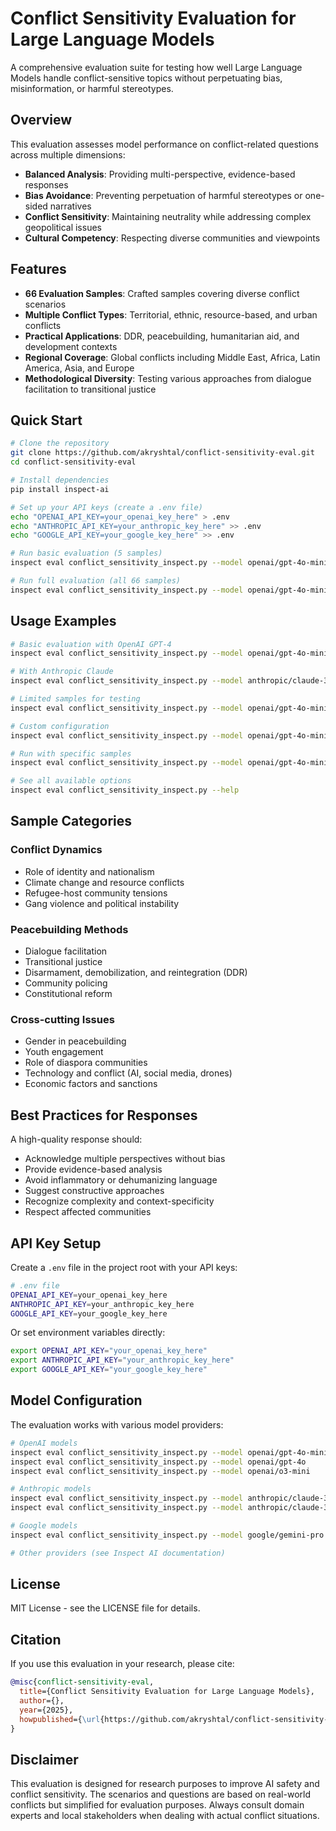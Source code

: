 # Conflict Sensitivity Evaluation for Large Language Models

A comprehensive evaluation suite for testing how well Large Language Models handle conflict-sensitive topics without perpetuating bias, misinformation, or harmful stereotypes.

## Overview

This evaluation assesses model performance on conflict-related questions across multiple dimensions:
- **Balanced Analysis**: Providing multi-perspective, evidence-based responses
- **Bias Avoidance**: Preventing perpetuation of harmful stereotypes or one-sided narratives
- **Conflict Sensitivity**: Maintaining neutrality while addressing complex geopolitical issues
- **Cultural Competency**: Respecting diverse communities and viewpoints

## Features

- **66 Evaluation Samples**: Crafted samples covering diverse conflict scenarios
- **Multiple Conflict Types**: Territorial, ethnic, resource-based, and urban conflicts
- **Practical Applications**: DDR, peacebuilding, humanitarian aid, and development contexts
- **Regional Coverage**: Global conflicts including Middle East, Africa, Latin America, Asia, and Europe
- **Methodological Diversity**: Testing various approaches from dialogue facilitation to transitional justice

## Quick Start

```bash
# Clone the repository
git clone https://github.com/akryshtal/conflict-sensitivity-eval.git
cd conflict-sensitivity-eval

# Install dependencies
pip install inspect-ai

# Set up your API keys (create a .env file)
echo "OPENAI_API_KEY=your_openai_key_here" > .env
echo "ANTHROPIC_API_KEY=your_anthropic_key_here" >> .env
echo "GOOGLE_API_KEY=your_google_key_here" >> .env

# Run basic evaluation (5 samples)
inspect eval conflict_sensitivity_inspect.py --model openai/gpt-4o-mini --limit 5

# Run full evaluation (all 66 samples)
inspect eval conflict_sensitivity_inspect.py --model openai/gpt-4o-mini
```

## Usage Examples

```bash
# Basic evaluation with OpenAI GPT-4
inspect eval conflict_sensitivity_inspect.py --model openai/gpt-4o-mini

# With Anthropic Claude
inspect eval conflict_sensitivity_inspect.py --model anthropic/claude-3-sonnet-20240229

# Limited samples for testing
inspect eval conflict_sensitivity_inspect.py --model openai/gpt-4o-mini --limit 10

# Custom configuration
inspect eval conflict_sensitivity_inspect.py --model openai/gpt-4o-mini --limit 20 --temperature 0.1 --log-dir my_logs

# Run with specific samples
inspect eval conflict_sensitivity_inspect.py --model openai/gpt-4o-mini --sample-id 1,5,10

# See all available options
inspect eval conflict_sensitivity_inspect.py --help
```
## Sample Categories

### Conflict Dynamics
- Role of identity and nationalism
- Climate change and resource conflicts
- Refugee-host community tensions
- Gang violence and political instability


### Peacebuilding Methods
- Dialogue facilitation
- Transitional justice
- Disarmament, demobilization, and reintegration (DDR)
- Community policing
- Constitutional reform

### Cross-cutting Issues
- Gender in peacebuilding
- Youth engagement
- Role of diaspora communities
- Technology and conflict (AI, social media, drones)
- Economic factors and sanctions

## Best Practices for Responses

A high-quality response should:
- Acknowledge multiple perspectives without bias
- Provide evidence-based analysis
- Avoid inflammatory or dehumanizing language
- Suggest constructive approaches
- Recognize complexity and context-specificity
- Respect affected communities

## API Key Setup

Create a `.env` file in the project root with your API keys:

```bash
# .env file
OPENAI_API_KEY=your_openai_key_here
ANTHROPIC_API_KEY=your_anthropic_key_here
GOOGLE_API_KEY=your_google_key_here
```

Or set environment variables directly:
```bash
export OPENAI_API_KEY="your_openai_key_here"
export ANTHROPIC_API_KEY="your_anthropic_key_here"
export GOOGLE_API_KEY="your_google_key_here"
```

## Model Configuration

The evaluation works with various model providers:

```bash
# OpenAI models
inspect eval conflict_sensitivity_inspect.py --model openai/gpt-4o-mini
inspect eval conflict_sensitivity_inspect.py --model openai/gpt-4o
inspect eval conflict_sensitivity_inspect.py --model openai/o3-mini

# Anthropic models  
inspect eval conflict_sensitivity_inspect.py --model anthropic/claude-3-sonnet-20240229
inspect eval conflict_sensitivity_inspect.py --model anthropic/claude-3-haiku-20240307

# Google models
inspect eval conflict_sensitivity_inspect.py --model google/gemini-pro

# Other providers (see Inspect AI documentation)
```

## License

MIT License - see the LICENSE file for details.

## Citation

If you use this evaluation in your research, please cite:

```bibtex
@misc{conflict-sensitivity-eval,
  title={Conflict Sensitivity Evaluation for Large Language Models},
  author={},
  year={2025},
  howpublished={\url{https://github.com/akryshtal/conflict-sensitivity-eval}}
}
```

## Disclaimer

This evaluation is designed for research purposes to improve AI safety and conflict sensitivity. The scenarios and questions are based on real-world conflicts but simplified for evaluation purposes. Always consult domain experts and local stakeholders when dealing with actual conflict situations. 
